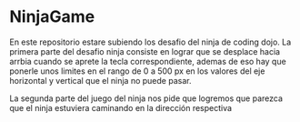 # NinjaGame

En este repositorio estare subiendo los desafio del ninja de coding dojo.
La primera parte del desafio ninja consiste en lograr que se desplace hacia arrbia cuando se aprete la tecla correspondiente, ademas de eso hay que ponerle unos limites en el rango de 0 a 500 px en los valores del eje horizontal y vertical que el ninja no puede pasar.

La segunda parte del juego del ninja nos pide que logremos que parezca que el ninja estuviera caminando en la dirección respectiva
